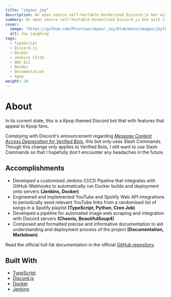 ```yaml
---
title: "imyour_joy"
description: An open source self-hostable Dockerized Discord.js bot with CI/CD written in TypeScript (previously Python).
summary: An open source self-hostable Dockerized Discord.js bot with CI/CD written in TypeScript.
cover:
  image: "https://github.com/PScoriae/imyour_joy/blob/main/images/joyfunny.png?raw=true"
  alt: Joy Laughing
tags:
  - TypeScript
  - Discord.js
  - Docker
  - Jenkins CI/CD
  - AWS EC2
  - DevOps
  - Documentation
  - kpop
weight: 20
---
```


# About

In its current state, this is a Kpop themed Discord bot that with features that appeal to Kpop fans.

Complying with Discord's announcement regarding _[Message Content Access Deprecation for Verified Bots](https://support-dev.discord.com/hc/en-us/articles/4404772028055-Message-Content-Access-Deprecation-for-Verified-Bots)_, this bot only uses Slash Commands. Though this change only applies to Verified Bots, I still want to use Slash Commands so that I hopefully don't encounter any headaches in the future.

## Accomplishments

- Developed a customised Jenkins CI/CD Pipeline that integrates with GitHub Webhooks to automatically run Docker builds and deployment onto servers **(Jenkins, Docker)**
- Engineered and implemented YouTube and Spotify Web API integrations to periodically send relevant YouTube links from a randomised list of songs in a Spotify playlist **(TypeScript, Python, Cron Job)**
- Developed a pipeline for automated image web scraping and integration with Discord servers **(Cheerio, BeautifulSoup4)**
- Composed and formatted precise and informative documentation to aid understanding and deployment process of the project **(Documentation, Markdown)**

Read the official full-fat documentation in the official [GitHub repository](https://github.com/PScoriae/imyour_joy).

## Built With

- [TypeScript](https://www.typescriptlang.org/)
- [Discord.js](https://discord.js.org/#/)
- [Docker](https://www.docker.com/)
- [Jenkins](https://www.jenkins.io/)
